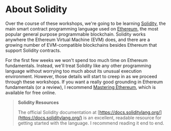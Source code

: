 # About Solidity
Over the course of these workshops, we're going to be learning [Solidity](https://docs.soliditylang.org/), the main smart contract programming language used on [Ethereum](https://ethereum.org/), the most popular general purpose programmable blockchain. Solidity works anywhere the Ethereum Virtual Machine (EVM) does, and there are a growing number of EVM-compatible blockchains besides Ethereum that support Solidity contracts.

For the first few weeks we won't spend too much time on Ethereum fundamentals. Instead, we'll treat Solidity like any other programming language without worrying too much about its unusual execution environment. However, those details will start to creep in as we proceed through these workshops. If you want a really good grounding in Ethereum fundamentals (or a review), I recommend [Mastering Ethereum](https://github.com/ethereumbook/ethereumbook), which is available for free online.

> **Solidity Resources**
>
> The official Solidity documentation at [https://docs.soliditylang.org/](https://docs.soliditylang.org/) is an excellent, readable resource for getting started with the language. I recommend reading it end to end.

